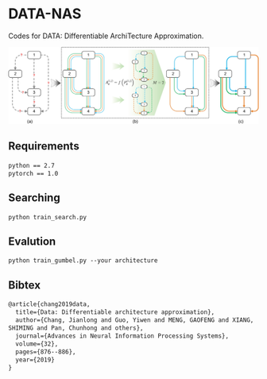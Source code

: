 # DATA-NAS
Codes for DATA: Differentiable ArchiTecture Approximation.

<div align="center">
  <img src="poster/search_process.jpg" width="800px" />
</div>

## Requirements
```
python == 2.7 
pytorch == 1.0
```
## Searching 
```
python train_search.py
```

## Evalution 
```
python train_gumbel.py --your architecture
```

## Bibtex
```
@article{chang2019data,
  title={Data: Differentiable architecture approximation},
  author={Chang, Jianlong and Guo, Yiwen and MENG, GAOFENG and XIANG, SHIMING and Pan, Chunhong and others},
  journal={Advances in Neural Information Processing Systems},
  volume={32},
  pages={876--886},
  year={2019}
}
```